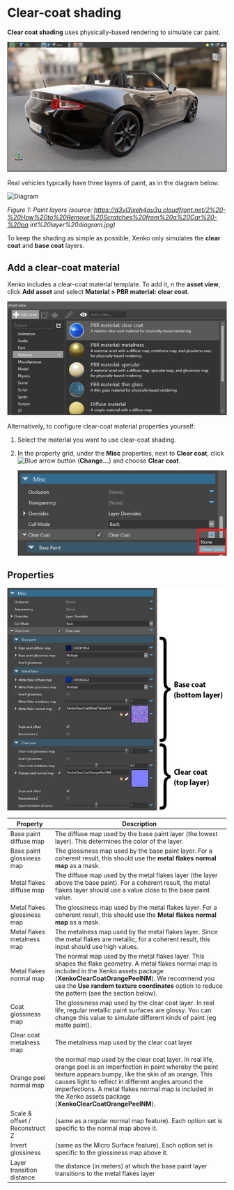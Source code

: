 # Clear-coat shading

**Clear coat shading** uses physically-based rendering to simulate car paint.

![Clear coat](media/clear-coat-2.jpg)

Real vehicles typically have three layers of paint, as in the diagram below:

![Diagram](media/documentation_figure1.png)

*Figure 1: Paint layers (source: https://d3vl3jxeh4ou3u.cloudfront.net/2%20-%20How%20to%20Remove%20Scratches%20from%20a%20Car%20-%20pa int%20layer%20diagram.jpg)*

To keep the shading as simple as possible, Xenko only simulates the **clear coat** and **base coat** layers.

## Add a clear-coat material

Xenko includes a clear-coat material template. To add it, n the **asset view**, click **Add asset** and select **Material > PBR material: clear coat**.

![Add clear coat](media/add-clear-coat.png)

Alternatively, to configure clear-coat material properties yourself:

1. Select the material you want to use clear-coat shading.

2. In the property grid, under the **Misc** properties, next to **Clear coat**, click ![Blue arrow button](~/manual/game-studio/media/blue-arrow-icon.png) (**Change...**) and choose **Clear coat**.

    ![Select clear coat](media/select-clear-coat.png)

## Properties

![Add clear coat](media/clear-coat-properties.png)

| Property | Description 
|------------------------------|----------
| Base paint diffuse map  |  The diffuse map used by the base paint layer (the lowest  layer). This determines the color of the layer.
| Base paint glossiness map |  The glossiness map used by the base paint layer. For a coherent result, this should use the **metal flakes normal map** as a mask.         
| Metal flakes diffuse map         |  The diffuse map used by the metal flakes layer (the layer above the base paint). For a coherent result, the metal flakes layer should use a value close to the base paint value.
Metal flakes glossiness map | The glossiness map used by the metal flakes layer. For a coherent result, this should use the **Metal flakes normal map** as a mask. 
Metal flakes metalness map | The metalness map used by the metal flakes layer. Since the metal flakes are metallic, for a coherent result, this input should use high values.
Metal flakes normal map  | The normal map used by the metal flakes layer. This shapes the flake geometry. A metal flakes normal map is included in the Xenko assets package (**XenkoClearCoatOrangePeelNM**). We recommend you use the **Use random texture coordinates** option to reduce the pattern (see the section below).
 Coat glossiness map  | The glossiness map used by the clear coat layer. In real life, regular metallic paint surfaces are glossy. You can change this value to simulate different kinds of paint (eg matte paint).
Clear coat metalness map  | The metalness map used by the clear coat layer  
Orange peel normal map  | the normal map used by the clear coat layer. In real life, orange peel is an imperfection in paint whereby the paint texture appears bumpy, like the skin of an orange. This causes light to reflect in different angles around the imperfections. A metal flakes normal map is included in the Xenko assets package (**XenkoClearCoatOrangePeelNM**).
Scale & offset / Reconstruct Z  | (same as a regular normal map feature). Each option set is specific to the normal map above it.
Invert glossiness  | (same as the Micro Surface feature). Each option set is specific to the glossiness map above it. 
Layer transition distance  | the distance (in meters) at which the base paint layer transitions to the metal flakes layer